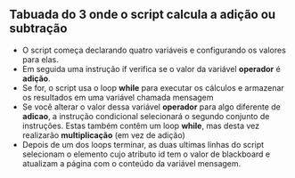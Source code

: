 ## Tabuada do 3 onde o script calcula a adição ou subtração

- O script começa declarando quatro variáveis e configurando os valores para elas.
- Em seguida uma instrução if verifica se o valor da variável **operador** é **adição**.
- Se for, o script usa o loop **while** para executar os cálculos e armazenar os resultados em uma variável chamada mensagem
- Se você alterar o valor dessa variável **operador** para algo diferente de **adicao**, a instrução condicional selecionará o
  segundo conjunto de instruções. Estas também contêm um loop **while**, mas desta vez realizarão **multiplicação** (em vez de adição)
- Depois de um dos loops terminar, as duas ultimas linhas do script selecionam o elemento cujo atributo id tem o valor de blackboard e
atualizam a página com o conteúdo da variável mensagem.
